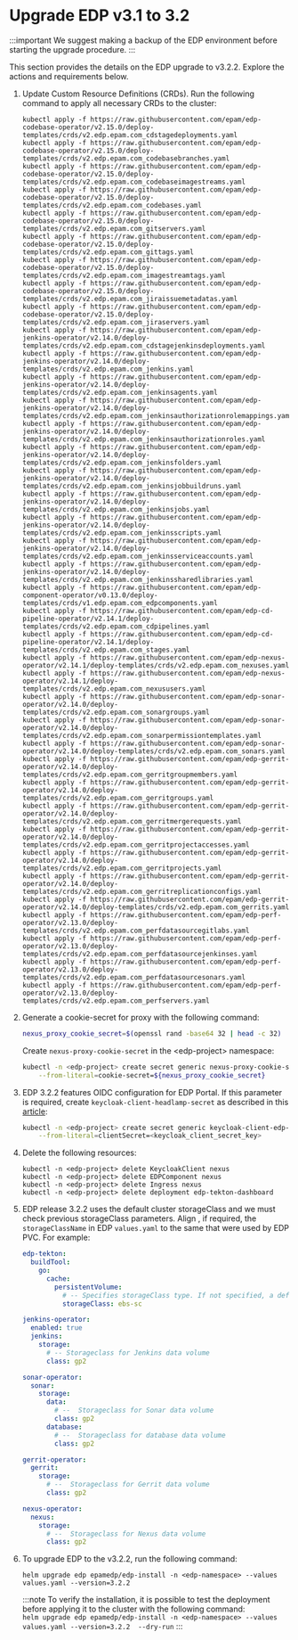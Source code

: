 # Upgrade EDP v3.1 to 3.2

  :::important
    We suggest making a backup of the EDP environment before starting the upgrade procedure.
  :::

This section provides the details on the EDP upgrade to v3.2.2. Explore the actions and requirements below.

1. Update Custom Resource Definitions (CRDs). Run the following command to apply all necessary CRDs to the cluster:

    ```
    kubectl apply -f https://raw.githubusercontent.com/epam/edp-codebase-operator/v2.15.0/deploy-templates/crds/v2.edp.epam.com_cdstagedeployments.yaml
    kubectl apply -f https://raw.githubusercontent.com/epam/edp-codebase-operator/v2.15.0/deploy-templates/crds/v2.edp.epam.com_codebasebranches.yaml
    kubectl apply -f https://raw.githubusercontent.com/epam/edp-codebase-operator/v2.15.0/deploy-templates/crds/v2.edp.epam.com_codebaseimagestreams.yaml
    kubectl apply -f https://raw.githubusercontent.com/epam/edp-codebase-operator/v2.15.0/deploy-templates/crds/v2.edp.epam.com_codebases.yaml
    kubectl apply -f https://raw.githubusercontent.com/epam/edp-codebase-operator/v2.15.0/deploy-templates/crds/v2.edp.epam.com_gitservers.yaml
    kubectl apply -f https://raw.githubusercontent.com/epam/edp-codebase-operator/v2.15.0/deploy-templates/crds/v2.edp.epam.com_gittags.yaml
    kubectl apply -f https://raw.githubusercontent.com/epam/edp-codebase-operator/v2.15.0/deploy-templates/crds/v2.edp.epam.com_imagestreamtags.yaml
    kubectl apply -f https://raw.githubusercontent.com/epam/edp-codebase-operator/v2.15.0/deploy-templates/crds/v2.edp.epam.com_jiraissuemetadatas.yaml
    kubectl apply -f https://raw.githubusercontent.com/epam/edp-codebase-operator/v2.15.0/deploy-templates/crds/v2.edp.epam.com_jiraservers.yaml
    kubectl apply -f https://raw.githubusercontent.com/epam/edp-jenkins-operator/v2.14.0/deploy-templates/crds/v2.edp.epam.com_cdstagejenkinsdeployments.yaml
    kubectl apply -f https://raw.githubusercontent.com/epam/edp-jenkins-operator/v2.14.0/deploy-templates/crds/v2.edp.epam.com_jenkins.yaml
    kubectl apply -f https://raw.githubusercontent.com/epam/edp-jenkins-operator/v2.14.0/deploy-templates/crds/v2.edp.epam.com_jenkinsagents.yaml
    kubectl apply -f https://raw.githubusercontent.com/epam/edp-jenkins-operator/v2.14.0/deploy-templates/crds/v2.edp.epam.com_jenkinsauthorizationrolemappings.yaml
    kubectl apply -f https://raw.githubusercontent.com/epam/edp-jenkins-operator/v2.14.0/deploy-templates/crds/v2.edp.epam.com_jenkinsauthorizationroles.yaml
    kubectl apply -f https://raw.githubusercontent.com/epam/edp-jenkins-operator/v2.14.0/deploy-templates/crds/v2.edp.epam.com_jenkinsfolders.yaml
    kubectl apply -f https://raw.githubusercontent.com/epam/edp-jenkins-operator/v2.14.0/deploy-templates/crds/v2.edp.epam.com_jenkinsjobbuildruns.yaml
    kubectl apply -f https://raw.githubusercontent.com/epam/edp-jenkins-operator/v2.14.0/deploy-templates/crds/v2.edp.epam.com_jenkinsjobs.yaml
    kubectl apply -f https://raw.githubusercontent.com/epam/edp-jenkins-operator/v2.14.0/deploy-templates/crds/v2.edp.epam.com_jenkinsscripts.yaml
    kubectl apply -f https://raw.githubusercontent.com/epam/edp-jenkins-operator/v2.14.0/deploy-templates/crds/v2.edp.epam.com_jenkinsserviceaccounts.yaml
    kubectl apply -f https://raw.githubusercontent.com/epam/edp-jenkins-operator/v2.14.0/deploy-templates/crds/v2.edp.epam.com_jenkinssharedlibraries.yaml
    kubectl apply -f https://raw.githubusercontent.com/epam/edp-component-operator/v0.13.0/deploy-templates/crds/v1.edp.epam.com_edpcomponents.yaml
    kubectl apply -f https://raw.githubusercontent.com/epam/edp-cd-pipeline-operator/v2.14.1/deploy-templates/crds/v2.edp.epam.com_cdpipelines.yaml
    kubectl apply -f https://raw.githubusercontent.com/epam/edp-cd-pipeline-operator/v2.14.1/deploy-templates/crds/v2.edp.epam.com_stages.yaml
    kubectl apply -f https://raw.githubusercontent.com/epam/edp-nexus-operator/v2.14.1/deploy-templates/crds/v2.edp.epam.com_nexuses.yaml
    kubectl apply -f https://raw.githubusercontent.com/epam/edp-nexus-operator/v2.14.1/deploy-templates/crds/v2.edp.epam.com_nexususers.yaml
    kubectl apply -f https://raw.githubusercontent.com/epam/edp-sonar-operator/v2.14.0/deploy-templates/crds/v2.edp.epam.com_sonargroups.yaml
    kubectl apply -f https://raw.githubusercontent.com/epam/edp-sonar-operator/v2.14.0/deploy-templates/crds/v2.edp.epam.com_sonarpermissiontemplates.yaml
    kubectl apply -f https://raw.githubusercontent.com/epam/edp-sonar-operator/v2.14.0/deploy-templates/crds/v2.edp.epam.com_sonars.yaml
    kubectl apply -f https://raw.githubusercontent.com/epam/edp-gerrit-operator/v2.14.0/deploy-templates/crds/v2.edp.epam.com_gerritgroupmembers.yaml
    kubectl apply -f https://raw.githubusercontent.com/epam/edp-gerrit-operator/v2.14.0/deploy-templates/crds/v2.edp.epam.com_gerritgroups.yaml
    kubectl apply -f https://raw.githubusercontent.com/epam/edp-gerrit-operator/v2.14.0/deploy-templates/crds/v2.edp.epam.com_gerritmergerequests.yaml
    kubectl apply -f https://raw.githubusercontent.com/epam/edp-gerrit-operator/v2.14.0/deploy-templates/crds/v2.edp.epam.com_gerritprojectaccesses.yaml
    kubectl apply -f https://raw.githubusercontent.com/epam/edp-gerrit-operator/v2.14.0/deploy-templates/crds/v2.edp.epam.com_gerritprojects.yaml
    kubectl apply -f https://raw.githubusercontent.com/epam/edp-gerrit-operator/v2.14.0/deploy-templates/crds/v2.edp.epam.com_gerritreplicationconfigs.yaml
    kubectl apply -f https://raw.githubusercontent.com/epam/edp-gerrit-operator/v2.14.0/deploy-templates/crds/v2.edp.epam.com_gerrits.yaml
    kubectl apply -f https://raw.githubusercontent.com/epam/edp-perf-operator/v2.13.0/deploy-templates/crds/v2.edp.epam.com_perfdatasourcegitlabs.yaml
    kubectl apply -f https://raw.githubusercontent.com/epam/edp-perf-operator/v2.13.0/deploy-templates/crds/v2.edp.epam.com_perfdatasourcejenkinses.yaml
    kubectl apply -f https://raw.githubusercontent.com/epam/edp-perf-operator/v2.13.0/deploy-templates/crds/v2.edp.epam.com_perfdatasourcesonars.yaml
    kubectl apply -f https://raw.githubusercontent.com/epam/edp-perf-operator/v2.13.0/deploy-templates/crds/v2.edp.epam.com_perfservers.yaml
    ```

2. Generate a cookie-secret for proxy with the following command:

    ```bash
    nexus_proxy_cookie_secret=$(openssl rand -base64 32 | head -c 32)
    ```

    Create `nexus-proxy-cookie-secret` in the \<edp-project\> namespace:

    ```bash
    kubectl -n <edp-project> create secret generic nexus-proxy-cookie-secret \
        --from-literal=cookie-secret=${nexus_proxy_cookie_secret}
    ```

4. EDP 3.2.2 features OIDC configuration for EDP Portal. If this parameter is required, create `keycloak-client-headlamp-secret` as described in this [article](headlamp-oidc.md):

    ```bash
    kubectl -n <edp-project> create secret generic keycloak-client-edp-portal-secret \
        --from-literal=clientSecret=<keycloak_client_secret_key>
    ```

5. Delete the following resources:

    ```
    kubectl -n <edp-project> delete KeycloakClient nexus
    kubectl -n <edp-project> delete EDPComponent nexus
    kubectl -n <edp-project> delete Ingress nexus
    kubectl -n <edp-project> delete deployment edp-tekton-dashboard
    ```

6. EDP release 3.2.2 uses the default cluster storageClass and we must check previous storageClass parameters. Align , if required, the `storageClassName` in EDP `values.yaml` to the same that were used by EDP PVC. For example:

    ```yaml
    edp-tekton:
      buildTool:
        go:
          cache:
            persistentVolume:
              # -- Specifies storageClass type. If not specified, a default storageClass for go-cache volume is used
              storageClass: ebs-sc

    jenkins-operator:
      enabled: true
      jenkins:
        storage:
          # -- Storageclass for Jenkins data volume
          class: gp2

    sonar-operator:
      sonar:
        storage:
          data:
            # --  Storageclass for Sonar data volume
            class: gp2
          database:
            # --  Storageclass for database data volume
            class: gp2

    gerrit-operator:
      gerrit:
        storage:
          # --  Storageclass for Gerrit data volume
          class: gp2

    nexus-operator:
      nexus:
        storage:
          # --  Storageclass for Nexus data volume
          class: gp2
    ```

7. To upgrade EDP to the v3.2.2, run the following command:

    ```
    helm upgrade edp epamedp/edp-install -n <edp-namespace> --values values.yaml --version=3.2.2
    ```

    :::note
        To verify the installation, it is possible to test the deployment before applying it to the cluster with the following command:<br />
        `helm upgrade edp epamedp/edp-install -n <edp-namespace> --values values.yaml --version=3.2.2  --dry-run`
    :::

